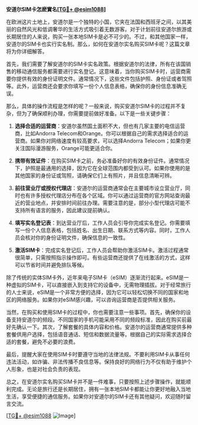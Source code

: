 **安道尔SIM卡怎麽實名[[TG💪+ @esim1088](https://t.me/s/esim1088)]**

在欧洲这片土地上，安道尔是一个独特的小国，它夹在法国和西班牙之间，以其美丽的自然风光和低调奢华的生活方式吸引着无数游客。对于计划前往安道尔旅游或长期居住的人来说，购买一张本地SIM卡是必不可少的。不过，和其他国家一样，安道尔的SIM卡也实行实名制。那么，如何在安道尔实名购买SIM卡呢？这篇文章将为你详细解答。

首先，我们需要了解安道尔的SIM卡实名政策。根据安道尔的法律，所有在该国销售的移动通信服务都需要进行实名登记。这意味着，当你购买SIM卡时，运营商需要你提供有效的身份证明文件。通常情况下，这些文件包括护照、身份证或者驾照等。此外，运营商还会要求你填写一份个人信息表格，确保你的身份信息准确无误。

那么，具体的操作流程是怎样的呢？一般来说，购买安道尔SIM卡的过程并不复杂，但为了确保顺利办理，你需要提前做好准备。以下是一些关键步骤：

1. **选择合适的运营商**：安道尔虽然国土面积不大，但也有几家主要的电信运营商，比如Andorra Telecom和Orange。你可以根据自己的需求选择适合的运营商。如果你对网络速度有较高要求，可以选择Andorra Telecom；如果你更关注国际漫游服务，Orange可能更适合你。

2. **携带有效证件**：在购买SIM卡之前，务必准备好你的有效身份证件。通常情况下，护照是最通用的选择，因为它在全球范围内都受到认可。如果你使用的是其他国家的身份证或驾照，请确保它们上有照片，并且信息清晰可辨。

3. **前往营业厅或授权代理店**：安道尔的运营商通常会在主要城市设立营业厅，同时也有许多授权代理店分布在各个区域。你可以通过运营商的官方网站查询最近的营业地点，并安排时间前往办理。需要注意的是，部分小型代理店可能不支持所有语言的服务，因此建议提前确认。

4. **填写实名登记表**：到达营业厅后，工作人员会引导你完成实名登记。你需要填写一份个人信息表格，包括姓名、出生日期、联系方式等内容。同时，工作人员会核对你的身份证明文件，确保信息的一致性。

5. **激活SIM卡**：完成实名登记后，工作人员会帮助你激活SIM卡。激活过程通常很简单，只需按照指示操作即可。有些运营商还提供了在线激活的方式，这样可以节省时间并避免排队等候。

除了传统的实体SIM卡外，近年来电子SIM卡（eSIM）逐渐流行起来。eSIM是一种虚拟的SIM卡，可以直接嵌入到支持它的设备中，无需物理插拔。对于经常旅行的人士来说，eSIM是一个非常方便的选择，因为它可以轻松切换不同的国家和地区的网络服务。如果你对eSIM感兴趣，可以咨询运营商是否提供相关服务。

当然，在购买和使用SIM卡的过程中，你也需要注意一些事项。首先，确保你的设备支持安道尔的频段。不同国家的手机可能采用不同的频段标准，因此在购买前最好先确认一下。其次，了解套餐的具体内容和价格。安道尔的运营商通常提供多种套餐供用户选择，包括语音通话、短信和数据流量等。根据自己的实际需求选择合适的套餐，避免不必要的浪费。

最后，提醒大家在使用SIM卡时要遵守当地的法律法规。不要利用SIM卡从事任何违法活动，如诈骗、非法传播不良信息等。保持良好的网络行为不仅有助于维护个人形象，也是对社会负责的表现。

总之，在安道尔实名购买SIM卡并不是一件难事，只要按照上述步骤操作，就能顺利完成。无论是旅行还是长期居住，拥有一张本地SIM卡都能让你更好地融入当地生活，享受便捷的通信服务。如果你对安道尔的SIM卡还有其他疑问，欢迎随时留言交流。

[[TG💪+ @esim1088](https://t.me/s/esim1088) ![Image](https://i.postimg.cc/4NQfJmqS/Snipaste-2025-05-13-00-14-12.png)]